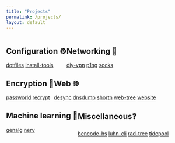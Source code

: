 ```yaml
---
title: "Projects"
permalink: /projects/
layout: default
---
```


<div>
  <div style="display: flex;">
    <div class="project-category">
      <h2>Configuration ⚙️</h2>
      <a class="project-link" href="/projects/dotfiles/">dotfiles</a>
      <a class="project-link" href="/projects/install-tools/">install-tools</a>
    </div>
    <div class="project-category">
      <h2>Networking 📶</h2>
      <a class="project-link" href="/projects/diy-vpn/">diy-vpn</a>
      <a class="project-link" href="/projects/p1ng/">p1ng</a>
      <a class="project-link" href="/projects/socks/">socks</a>
    </div>
  </div>
  <div style="display: flex;">
    <div class="project-category">
      <h2>Encryption 🔐</h2>
      <a class="project-link" href="/projects/passworld/">passworld</a>
      <a class="project-link" href="/projects/recrypt/">recrypt</a>
    </div>
    <div class="project-category">
      <h2>Web 🌐</h2>
      <a class="project-link" href="/projects/desync/">desync</a>
      <a class="project-link" href="/projects/dnsdump/">dnsdump</a>
      <a class="project-link" href="/projects/shortn/">shortn</a>
      <a class="project-link" href="/projects/web-tree/">web-tree</a>
      <a class="project-link" href="/projects/this-website/">website</a>
    </div>
  </div>
  <div style="display: flex;">
    <div class="project-category">
      <h2>Machine learning 🤖</h2>
      <a class="project-link" href="/projects/genalg/">genalg</a>
      <a class="project-link" href="/projects/nerv/">nerv</a>
    </div>
    <div class="project-category">
      <h2>Miscellaneous❓</h2>
      <a class="project-link" href="/projects/bencode-hs/">bencode-hs</a>
      <a class="project-link" href="/projects/luhn-cli/">luhn-cli</a>
      <a class="project-link" href="/projects/rad-tree/">rad-tree</a>
      <a class="project-link" href="/projects/tidepool/">tidepool</a>
    </div>
  </div>
</div>

